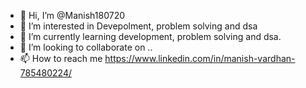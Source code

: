 - 👋 Hi, I’m @Manish180720
- 👀 I’m interested in Devepolment, problem solving and dsa
- 🌱 I’m currently learning development, problem solving and dsa.
- 💞️ I’m looking to collaborate on ..
- 📫 How to reach me https://www.linkedin.com/in/manish-vardhan-785480224/

<!---
Manish180720/Manish180720 is a ✨ special ✨ repository because its `README.md` (this file) appears on your GitHub profile.
You can click the Preview link to take a look at your changes.
--->
